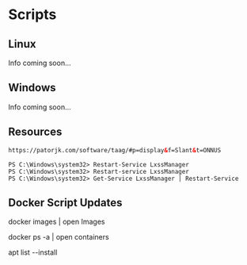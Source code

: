 # Scripts

## Linux

Info coming soon...

## Windows

Info coming soon...

## Resources

```html
https://patorjk.com/software/taag/#p=display&f=Slant&t=ONNUS
```

```
PS C:\Windows\system32> Restart-Service LxssManager
PS C:\Windows\system32> Restart-service LxssManager
PS C:\Windows\system32> Get-Service LxssManager | Restart-Service
```
## Docker Script Updates

docker images | open Images

docker ps -a | open containers

apt list --install